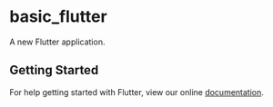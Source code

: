 # basic_flutter

A new Flutter application.

## Getting Started

For help getting started with Flutter, view our online
[documentation](https://flutter.io/).
